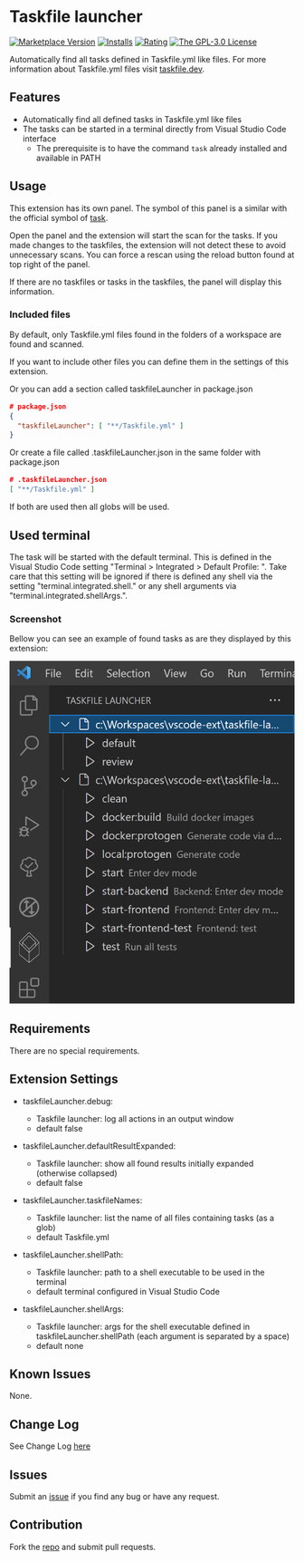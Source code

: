 # Taskfile launcher

[![Marketplace Version](https://img.shields.io/vscode-marketplace/v/iulian-radu-at.taskfile-launcher)](https://marketplace.visualstudio.com/items?itemName=iulian-radu-at.taskfile-launcher)
[![Installs](https://img.shields.io/vscode-marketplace/i/iulian-radu-at.taskfile-launcher)](https://marketplace.visualstudio.com/items?itemName=iulian-radu-at.taskfile-launcher)
[![Rating](https://img.shields.io/vscode-marketplace/r/iulian-radu-at.taskfile-launcher)](https://marketplace.visualstudio.com/items?itemName=iulian-radu-at.taskfile-launcher)
<a href="http://opensource.org/licenses/GPL-3.0" target="_blank" rel="noreferrer noopener"><img src="https://img.shields.io/badge/license-GPL-orange.svg?color=blue&amp;style=flat-square" alt="The GPL-3.0 License"></a>

Automatically find all tasks defined in Taskfile.yml like files.
For more information about Taskfile.yml files visit [taskfile.dev](https://taskfile.dev/).

## Features

- Automatically find all defined tasks in Taskfile.yml like files
- The tasks can be started in a terminal directly from Visual Studio Code interface
  - The prerequisite is to have the command `task` already installed and available in PATH

## Usage

This extension has its own panel. The symbol of this panel is a similar with the official symbol of [task](https://taskfile.dev/).

Open the panel and the extension will start the scan for the tasks.
If you made changes to the taskfiles, the extension will not detect these to avoid unnecessary scans.
You can force a rescan using the reload button found at top right of the panel.

If there are no taskfiles or tasks in the taskfiles, the panel will display this information.

### Included files

By default, only Taskfile.yml files found in the folders of a workspace are found and scanned.

If you want to include other files you can define them in the settings of this extension.

Or you can add a section called taskfileLauncher in package.json

```json
# package.json
{
  "taskfileLauncher": [ "**/Taskfile.yml" ]
}
```

Or create a file called .taskfileLauncher.json in the same folder with package.json

```json
# .taskfileLauncher.json
[ "**/Taskfile.yml" ]
```

If both are used then all globs will be used.

## Used terminal

The task will be started with the default terminal. This is defined in the Visual Studio Code setting "Terminal > Integrated > Default Profile: <your OS>". Take care that this setting will be ignored if there is defined any shell via the setting "terminal.integrated.shell.<your OS>" or any shell arguments via "terminal.integrated.shellArgs.<your OS>".

### Screenshot

Bellow you can see an example of found tasks as are they displayed by this extension:

![Taskfile launcher](images/screenshot.png)

## Requirements

There are no special requirements.

## Extension Settings

- taskfileLauncher.debug:

  - Taskfile launcher: log all actions in an output window
  - default false

- taskfileLauncher.defaultResultExpanded:

  - Taskfile launcher: show all found results initially expanded (otherwise collapsed)
  - default false

- taskfileLauncher.taskfileNames:

  - Taskfile launcher: list the name of all files containing tasks (as a glob)
  - default Taskfile.yml

- taskfileLauncher.shellPath:

  - Taskfile launcher: path to a shell executable to be used in the terminal
  - default terminal configured in Visual Studio Code

- taskfileLauncher.shellArgs:

  - Taskfile launcher: args for the shell executable defined in taskfileLauncher.shellPath (each argument is separated by a space)
  - default none

## Known Issues

None.

## Change Log

See Change Log [here](CHANGELOG.md)

## Issues

Submit an [issue](https://github.com/iulian-radu-at/taskfile-launcher/issues) if you find any bug or have any request.

## Contribution

Fork the [repo](https://github.com/iulian-radu-at/taskfile-launcher) and submit pull requests.
